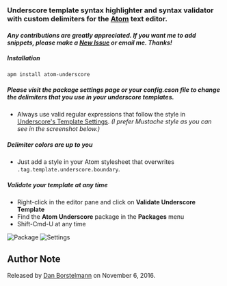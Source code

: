 ### Underscore template syntax highlighter and syntax validator with custom delimiters for the [Atom](https://atom.io/) text editor.

#### _Any contributions are greatly appreciated.  If you want me to add snippets, please make a [New Issue](https://github.com/dborstelmann/atom-underscore/issues/new) or email me. Thanks!_

##### Installation

```
apm install atom-underscore
```

##### Please visit the package settings page or your config.cson file to change the delimiters that you use in your underscore templates.
- Always use valid regular expressions that follow the style in [Underscore's Template Settings](http://underscorejs.org/#template).  _(I prefer Mustache style as you can see in the screenshot below.)_

##### Delimiter colors are up to you
- Just add a style in your Atom stylesheet that overwrites `.tag.template.underscore.boundary`.

##### Validate your template at any time
- Right-click in the editor pane and click on **Validate Underscore Template**
- Find the **Atom Underscore** package in the **Packages** menu
- Shift-Cmd-U at any time

![Package](https://s26.postimg.org/rnvxirrk9/package.png)
![Settings](https://s26.postimg.org/iep5uwtah/settings.png)


## Author Note

Released by [Dan Borstelmann](https://github.com/dborstelmann) on November 6, 2016.
